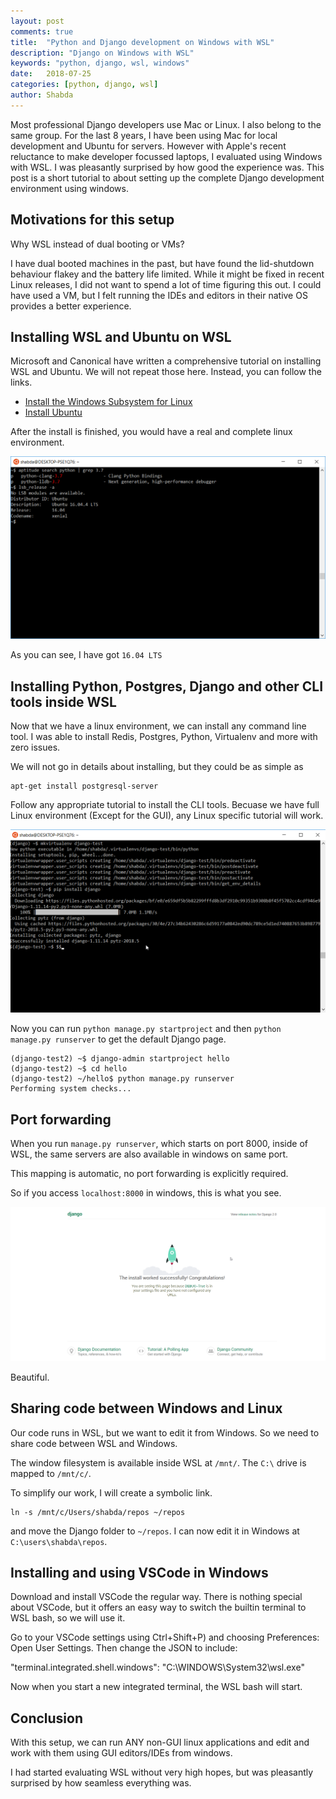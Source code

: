 ```yaml
---
layout: post
comments: true
title:  "Python and Django development on Windows with WSL"
description: "Django on Windows with WSL"
keywords: "python, django, wsl, windows"
date:   2018-07-25
categories: [python, django, wsl]
author: Shabda
---
```


Most professional Django developers use Mac or Linux. I also belong to the same group. For the last 8 years, I have been using Mac for local development and Ubuntu for servers. However with Apple's recent reluctance to make developer focussed laptops, I evaluated using Windows with WSL. I was pleasantly surprised by how good the experience was. This post is a short tutorial to about setting up the complete Django development environment using windows.

Motivations for this setup
-----------------------------

Why WSL instead of dual booting or VMs?

I have dual booted machines in the past, but have found the lid-shutdown behaviour flakey and 
the battery life limited. While it might be fixed in recent Linux releases, I did not want to spend a lot of time figuring this out.
I could have used a VM, but I felt running the IDEs and editors in their native OS provides a better experience.


Installing WSL and Ubuntu on WSL
------------------------------------

Microsoft and Canonical have written a comprehensive tutorial on installing WSL and Ubuntu. We will not repeat those here. Instead, you can follow the links.

- [Install the Windows Subsystem for Linux](https://docs.microsoft.com/en-us/windows/wsl/install-win10)
- [Install Ubuntu](https://tutorials.ubuntu.com/tutorial/tutorial-ubuntu-on-windows#0)

After the install is finished, you would have a real and complete linux environment.

![WSL Ubuntu](/assets/images/wsl-ubuntu.png)

As you can see, I have got `16.04 LTS`

Installing Python, Postgres, Django and other CLI tools inside WSL
------------------------------------------------------------------

Now that we have a linux environment, we can install any command line tool. 
I was able to install Redis, Postgres, Python, Virtualenv and more with zero issues. 

We will not go in details about installing, but they could be as simple as

    apt-get install postgresql-server

Follow any appropriate tutorial to install the CLI tools. 
Becuase we have full Linux environment (Except for the GUI), any Linux specific tutorial will work.

![WSL Ubuntu with Django](/assets/images/wsl-ubuntu-with-django.png)

Now you can run `python manage.py startproject` 
and then `python manage.py runserver` to get the default Django page.

    (django-test2) ~$ django-admin startproject hello
    (django-test2) ~$ cd hello
    (django-test2) ~/hello$ python manage.py runserver
    Performing system checks...

Port forwarding
-------------------

When you run `manage.py runserver`, which starts on port 8000, inside of WSL, 
the same servers are also available in windows on same port.

This mapping is automatic, no port forwarding is explicitly required.

So if you access `localhost:8000` in windows, this is what you see.

![WSL Ubuntu with Django](/assets/images/wsl-django-quickstart.png)

Beautiful.

Sharing code between Windows and Linux
-----------------------------------------

Our code runs in WSL, but we want to edit it from Windows. So we need to share code between WSL and Windows.

The window filesystem is available inside WSL at `/mnt/`. The `C:\` drive is mapped to `/mnt/c/`.

To simplify our work, I will create a symbolic link. 

    ln -s /mnt/c/Users/shabda/repos ~/repos

and move the Django folder to `~/repos`. I can now edit it in Windows at `C:\users\shabda\repos`.


Installing and using VSCode in Windows
---------------------------------------

Download and install VSCode the regular way. There is nothing special about VSCode, 
but it offers an easy way to switch the builtin terminal to WSL bash, so we will use it.

Go to your VSCode settings using Ctrl+Shift+P) and choosing Preferences: Open User Settings. 
Then change the JSON to include:

   "terminal.integrated.shell.windows": "C:\\WINDOWS\\System32\\wsl.exe"

Now when you start a new integrated terminal, the WSL bash will start.


Conclusion
----------------

With this setup, we can run ANY non-GUI linux applications and edit 
and work with them using GUI editors/IDEs from windows. 

I had started evaluating WSL without very high hopes, 
but was pleasantly surprised by how seamless everything was.
